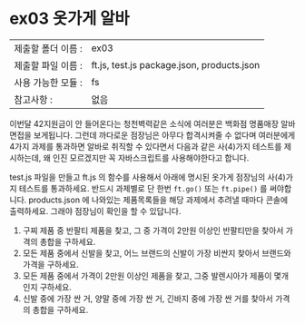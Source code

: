 # ex03 옷가게 알바
|                       |                       |
| ----------------------| --------------------- |
|   제출할 폴더 이름 :   |  ex03                |
|   제출할 파일 이름 :   |  ft.js, test.js package.json, products.json       |
|   사용 가능한 모듈 :	 |  fs            |
|   참고사항 :			|  없음             |

이번달 42지원금이 안 들어온다는 청천벽력같은 소식에 여러분은 백화점 명품매장 알바면접을 보게됩니다. 그런데 까다로운 점장님은 아무다 합격시켜줄 수 없다며 여러분에게 4가지 과제를 통과하면 알바로 취직할 수 있다면서 다음과 같은 사(4)가지 테스트를 제시하는데, 왜 인진 모르겠지만 꼭 자바스크립트를 사용해야한다고 합니다.

test.js 파일을 만들고 ft.js 의 함수를 사용해서 아래에 명시된 옷가게 점장님의 사(4)가지 테스트를 통과하세요. 반드시 과제별로 단 한번 `ft.go()` 또는 `ft.pipe()` 를 써야합니다. products.json 에 나와있는 제품목록들을 해당 과제에서 추려낼 때마다 콘솔에 출력하세요. 그래야 점장님이 확인을 할 수 있답니다.

1. 구찌 제품 중 반팔티 제품을 찾고, 그 중 가격이 2만원 이상인 반팔티만을 찾아서 가격의 총합을 구하세요.
2. 모든 제품 중에서 신발을 찾고, 어느 브랜드의 신발이 가장 비싼지 찾아서 브랜드와 가격을 구하세요.
3. 모든 제품 중에서 가격이 2만원 이상인 제품을 찾고, 그중 발렌시아가 제품이 몇개인지 구하세요.
4. 신발 중에 가장 싼 거, 양말 중에 가장 싼 거, 긴바지 중에 가장 싼 거를 찾아서 가격의 총합을 구하세요.